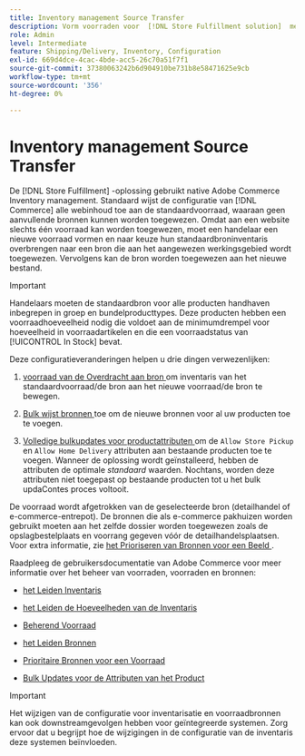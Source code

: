 ```yaml
---
title: Inventory management Source Transfer
description: Vorm voorraden voor  [!DNL Store Fulfillment solution]  met Adobe Commerce Inventory management. Stel een nieuwe voorraad- en overdrachtvoorraad in op basis van de standaardvoorraad, zodat u deze kunt toewijzen aan bronnen die zijn geconfigureerd om de opslagcapaciteit die door de oplossing Afhandeling van winkel wordt vereist, in te schakelen.
role: Admin
level: Intermediate
feature: Shipping/Delivery, Inventory, Configuration
exl-id: 669d4dce-4cac-4bde-acc5-26c70a51f7f1
source-git-commit: 37380063242b6d904910be731b8e58471625e9cb
workflow-type: tm+mt
source-wordcount: '356'
ht-degree: 0%

---
```



# Inventory management Source Transfer

De [!DNL Store Fulfillment] -oplossing gebruikt native Adobe Commerce Inventory management. Standaard wijst de configuratie van [!DNL Commerce] alle webinhoud toe aan de standaardvoorraad, waaraan geen aanvullende bronnen kunnen worden toegewezen. Omdat aan een website slechts één voorraad kan worden toegewezen, moet een handelaar een nieuwe voorraad vormen en naar keuze hun standaardbroninventaris overbrengen naar een bron die aan het aangewezen werkingsgebied wordt toegewezen. Vervolgens kan de bron worden toegewezen aan het nieuwe bestand.

>[!IMPORTANT]
>
>Handelaars moeten de standaardbron voor alle producten handhaven inbegrepen in groep en bundelproducttypes. Deze producten hebben een voorraadhoeveelheid nodig die voldoet aan de minimumdrempel voor hoeveelheid in voorraadartikelen en die een voorraadstatus van [!UICONTROL In Stock] bevat.

Deze configuratieveranderingen helpen u drie dingen verwezenlijken:

1. [ voorraad van de Overdracht aan bron ](https://experienceleague.adobe.com/en/docs/commerce-admin/inventory/quantities/inventory-transfer) om inventaris van het standaardvoorraad/de bron aan het nieuwe voorraad/de bron te bewegen.

1. [ Bulk wijst bronnen ](https://experienceleague.adobe.com/en/docs/commerce-admin/inventory/quantities/bulk-assignment) toe om de nieuwe bronnen voor al uw producten toe te voegen.

1. [ Volledige bulkupdates voor productattributen ](https://experienceleague.adobe.com/en/docs/commerce-admin/catalog/product-attributes/create/bulk-product-attribute-update) om de `Allow Store Pickup` en `Allow Home Delivery` attributen aan bestaande producten toe te voegen. Wanneer de oplossing wordt geïnstalleerd, hebben de attributen de optimale *standaard* waarden. Nochtans, worden deze attributen niet toegepast op bestaande producten tot u het bulk updaContes proces voltooit.

De voorraad wordt afgetrokken van de geselecteerde bron (detailhandel of e-commerce-entrepot). De bronnen die als e-commerce pakhuizen worden gebruikt moeten aan het zelfde dossier worden toegewezen zoals de opslagbestelplaats en voorrang gegeven vóór de detailhandelsplaatsen. Voor extra informatie, zie [ het Prioriseren van Bronnen voor een Beeld ](https://experienceleague.adobe.com/en/docs/commerce-admin/inventory/stocks/stocks-prioritize-sources).

Raadpleeg de gebruikersdocumentatie van Adobe Commerce voor meer informatie over het beheer van voorraden, voorraden en bronnen:

- [ het Leiden Inventaris ](https://experienceleague.adobe.com/en/docs/commerce-admin/inventory/introduction)

- [ het Leiden de Hoeveelheden van de Inventaris ](https://experienceleague.adobe.com/en/docs/commerce-admin/inventory/quantities/quantities-manage)

- [ Beherend Voorraad ](https://experienceleague.adobe.com/en/docs/commerce-admin/inventory/stocks/stocks-manage)

- [ het Leiden Bronnen ](https://experienceleague.adobe.com/en/docs/commerce-admin/inventory/sources/sources-manage)

- [ Prioritaire Bronnen voor een Voorraad ](https://experienceleague.adobe.com/en/docs/commerce-admin/inventory/stocks/stocks-prioritize-sources)

- [ Bulk Updates voor de Attributen van het Product ](https://experienceleague.adobe.com/en/docs/commerce-admin/catalog/product-attributes/create/bulk-product-attribute-update)


>[!IMPORTANT]
>
>Het wijzigen van de configuratie voor inventarisatie en voorraadbronnen kan ook downstreamgevolgen hebben voor geïntegreerde systemen. Zorg ervoor dat u begrijpt hoe de wijzigingen in de configuratie van de inventaris deze systemen beïnvloeden.
